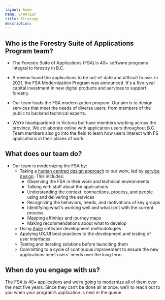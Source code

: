 ```yaml
---
layout: home
name: STRATEGY
title: Strategy
description:        
---
```


## Who is the Forestry Suite of Applications Program team?

-	The Forestry Suite of Applications (FSA) is 40+ software programs integral to forestry in B.C.

-	A review found the applications to be out-of-date and difficult to use. In 2021, the FSA Modernization Program was announced. It's a five-year capital investment in new digital products and services to support forestry.

-	Our team leads the FSA modernization program. Our aim is to design services that meet the needs of diverse users, from members of the public to backend technical experts.

-	We’re headquartered in Victoria but have members working across the province. We collaborate online with application users throughout B.C. Team members also go into the field to learn how users interact with FS applications in their places of work.

## What does our team do?

- Our team is modernizing the FSA by:
    -	Taking a [human centred design approach](https://en.wikipedia.org/wiki/Human-centered_design) to our work, led by [service design](https://en.wikipedia.org/wiki/Service_design). This includes:
        -	Observing the FSA in their work and technical environments
        -	Talking with staff about the applications
        -	Understanding the context, connections, process, and people using and delivering the services
        -	Recognizing the behaviors, needs, and motivations of key groups
        -	Identifying what's working well and what isn't with the current process
        -	Mapping affinities and journey maps
        -	Making recommendations about what to develop
    -	Using [Agile](https://en.wikipedia.org/wiki/Agile_software_development) software development methodologies
    -	Applying UX/UI best practices to the development and testing of user interfaces
    -	Testing and iterating solutions before launching them
    -	Committing to a cycle of continuous improvement to ensure the new applications meet users’ needs over the long term.
## When do you engage with us?
The FSA is 40+ applications and we’re going to modernize all of them over the next five years. Since they can’t be done all at once, we’ll to reach out to you when your program’s application is next in the queue. 
  
